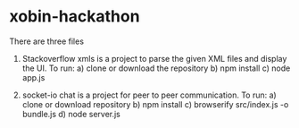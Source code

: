 # xobin-hackathon
There are three files

1. Stackoverflow xmls is a project to parse the given XML files and display the UI.
   To run:
   a) clone or download the repository
   b) npm install
   c) node app.js

2. socket-io chat is a project for peer to peer communication.
   To run:
   a) clone or download repository
   b) npm install
   c) browserify src/index.js -o bundle.js
   d) node server.js
